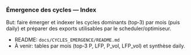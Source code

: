 ### Émergence des cycles — Index

But: faire émerger et indexer les cycles dominants (top‑3) par mois (puis daily) et préparer des exports utilisables par le scheduler/optimiseur.

- README: `docs/CYCLES_EMERGENCE/README.md`
- À venir: tables par mois (top‑3 P, LFP, P_vol, LFP_vol) et synthèse daily.

